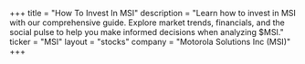 +++
title = "How To Invest In MSI"
description = "Learn how to invest in MSI with our comprehensive guide. Explore market trends, financials, and the social pulse to help you make informed decisions when analyzing $MSI."
ticker = "MSI"
layout = "stocks"
company = "Motorola Solutions Inc (MSI)"
+++

